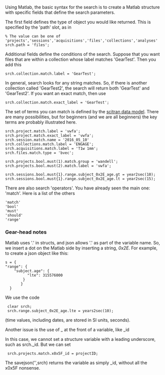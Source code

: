 Using Matlab, the basic syntax for the search is to create a Matlab structure with specific fields that define the search parameters.

The first field defines the type of object you would like returned.  This is specified by the 'path' slot, as in

    % The value can be one of 'projects','sessions','acquisitions','files','collections','analyses'
    srch.path = 'files';  

Additional fields define the conditions of the search.  Suppose that you want files that are within a collection whose label matches 'GearTest'.  Then you add this 

    srch.collection.match.label = 'GearTest';

In general, search looks for any string matches.  So, if there is another collection called 'GearTest2', the search will return both 'GearTest' and 'GearTest2'.  If you want an exact match, then use

    srch.collection.match.exact_label = 'GearTest';

The set of terms you can match is defined by the [scitran data model](https://github.com/scitran/core/wiki/Data-Model). There are many possibilities, but for beginners (and we are all beginners) the key terms are probably illustrated here.

    srch.project.match.label = 'vwfa';
    srch.project.match.exact_label = 'vwfa';
    srch.session.match.name = '2016_05_10'
    srch.collections.match.label = 'ENGAGE';    
    srch.acquisitions.match.label = 'T1w 1mm'; 
    srch.files.match.type = 'bvec';

    srch.projects.bool.must(1).match.group = 'wandell';
    srch.projects.bool.must(2).match.label = 'vwfa';

    srch.sessions.bool.must{1}.range.subject_0x2E_age.gt = year2sec(10);
    srch.sessions.bool.must{1}.range.subject_0x2E_age.lt = year2sec(15);

There are also search 'operators'.  You have already seen the main one:  'match'.  Here is a list of the others

    'match'
    'bool'
    'must' 
    'should'
    'range'

### Gear-head notes

Matlab uses '.' in structs, and json allows '.' as part of the variable name. So, we insert a dot on the Matlab side by inserting a string, _0x2E_.  For example, to create a json object like this:

    s = {
   	"range": {
  		"subject.age": {
	   		  "lte": 315576000
		    }
	       }
      }

We use the code

     clear srch; 
     srch.range.subject_0x2E_age.lte = years2sec(10);

(time values, including dates, are stored in SI units, seconds).

Another issue is the use of _ at the front of a variable, like _id

In this case, we cannot set a structure variable with a leading underscore, such as srch._id.  But we can set

     srch.projects.match.x0x5F_id = projectID;

The savejson('',srch) returns the variable as simply _id, without all the x0x5F nonsense.
